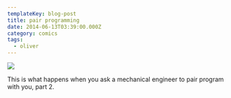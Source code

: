 ```yaml
---
templateKey: blog-post
title: pair programming
date: 2014-06-13T03:39:00.000Z
category: comics
tags:
  - oliver
---
```

![](/img/pairprogram2.jpg)

This is what happens when you ask a mechanical engineer to pair program with you, part 2.